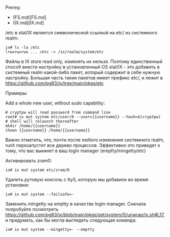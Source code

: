 Prereq:
 * (FS.md)[FS.md]
 * (IX.md)[IX.md]

/etc в stal/IX является символической ссылкой на etc/ из системного realm:

```
ix# ls -la /etc
lrwxrwxrwx ... /etc -> /ix/realm/system/etc
```

Файлы в IX store read only, изменять их нельзя. Поэтому единственный способ внести настройку в установленный OS stal/IX - это добавить в системный realm какой-либо пакет, который содержит в себе нужную настройку. Большая часть такие пакетов имеет префикс etc/, и лежит в https://github.com/pg83/ix/tree/main/pkgs/etc

Примеры:

Add a whole new user, without sudo capability:

```
# cryptpw will read password from command line
root# ix mut system etc/user/0 --user={{username}} --hash=$(cryptpw)
# shell will relaunch thereafter
mkdir /home/{{username}}
chown {{username}} /home/{{username}}
```

Важно отметить, что, почти после любого изменения системного realm, runit перезапустит все дерево процессов. Эффективно это приведет к тому, что вас выкинет в ваш login manager (emptty/mingetty/etc)

Активировать zram0:

```
ix# ix mut system etc/zram/0
```

Удалить рутовую консоль с tty5, которую мы добавили во время установки:

```
ix# ix mut system --failsafe=-
```

Заменить mingetty на emptty в качестве login manager. Сначала попробуйте посмотреть https://github.com/pg83/ix/blob/main/pkgs/set/system/0/unwrap/ix.sh#L17, и придумать, как бы могла выглядеть следующая команда:

```
ix# ix mut system --mingetty=- --emptty
```
